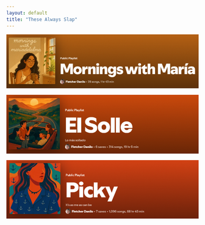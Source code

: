 ```yaml
---
layout: default
title: "These Always Slap"
---
```


[![Mornings with María](/./images/mornings.png)](https://open.spotify.com/playlist/3BtnxFkFfaKW3vouaJygSX?si=13a7b399aaf54b15)

[![El Solle](/./images/el_solle.png)](https://open.spotify.com/playlist/0OYwYFAJ1vNFqStMAi0dqY?si=6e497e98e06541ef)

[![Picky](/./images/picky.png)](https://open.spotify.com/playlist/0eCnNf1s8BE9miDBntpARK?si=2ef61a2cb0c0439b)
